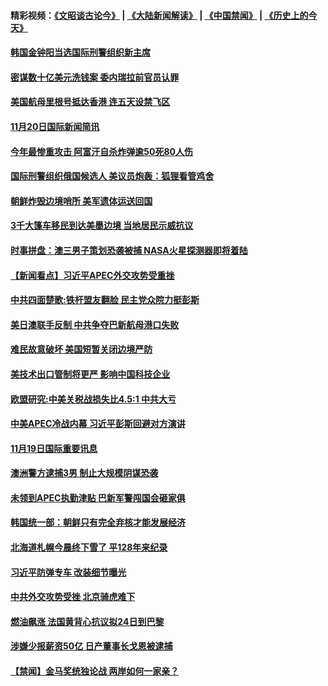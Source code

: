 #### 精彩视频：[《文昭谈古论今》](https://github.com/gfw-breaker/wenzhao/blob/master/README.md?t=11220033?t=11212133) | [《大陆新闻解读》](https://github.com/gfw-breaker/ntdtv-comedy/blob/master/README.md?t=11220033?t=11212133) | [《中国禁闻》](https://github.com/gfw-breaker/ntdtv-news/blob/master/README.md?t=11220033?t=11212133) | [《历史上的今天》](https://github.com/gfw-breaker/today-in-history/blob/master/README.md?t=11220033?t=11212133) 

#### [韩国金钟阳当选国际刑警组织新主席](../pages/news202/a1400250.md?t=11220033?t=11212133) 

#### [密谋数十亿美元洗钱案 委内瑞拉前官员认罪](../pages/news202/a1400241.md?t=11220033?t=11212133) 


#### [美国航母里根号抵达香港 连五天设禁飞区](../pages/news202/a1400244.md?t=11220033?t=11212133) 

#### [11月20日国际新闻简讯](../pages/news202/a1400229.md?t=11220033?t=11212133) 

#### [今年最惨重攻击 阿富汗自杀炸弹逾50死80人伤](../pages/news202/a1400209.md?t=11220033?t=11212133) 


#### [国际刑警组织俄国候选人 美议员炮轰：狐狸看管鸡舍](../pages/news202/a1400159.md?t=11220033?t=11212133) 

#### [朝鲜炸毁边境哨所 美军遗体运送回国](../pages/news202/a1400106.md?t=11220033?t=11212133) 

#### [3千大篷车移民到达美墨边境 当地居民示威抗议](../pages/news202/a1400156.md?t=11220033?t=11212133) 

#### [时事拼盘：澳三男子策划恐袭被捕 NASA火星探测器即将着陆](../pages/news202/a1400148.md?t=11220033?t=11212133) 

#### [【新闻看点】习近平APEC外交攻势受重挫](../pages/news202/a1400139.md?t=11220033?t=11212133) 

#### [中共四面楚歌:铁杆盟友翻脸 民主党众院力挺彭斯](../pages/news202/a1400121.md?t=11220033?t=11212133) 


#### [美日澳联手反制 中共争夺巴新航母港口失败](../pages/news202/a1400111.md?t=11220033?t=11212133) 

#### [难民故意破坏 美国短暂关闭边境严防](../pages/news202/a1400110.md?t=11220033?t=11212133) 

#### [美技术出口管制将更严 影响中国科技企业](../pages/news202/a1400109.md?t=11220033?t=11212133) 

#### [欧盟研究:中美关税战损失比4.5:1 中共大亏](../pages/news202/a1400104.md?t=11220033?t=11212133) 

#### [中美APEC冷战内幕 习近平彭斯回避对方演讲](../pages/news202/a1400101.md?t=11220033?t=11212133) 


#### [11月19日国际重要讯息](../pages/news202/a1400081.md?t=11220033?t=11212133) 

#### [澳洲警方逮捕3男  制止大规模阴谋恐袭](../pages/news202/a1400080.md?t=11220033?t=11212133) 

#### [未领到APEC执勤津贴 巴新军警闯国会砸家俱](../pages/news202/a1400076.md?t=11220033?t=11212133) 

#### [韩国统一部：朝鲜只有完全弃核才能发展经济](../pages/news202/a1400071.md?t=11220033?t=11212133) 

#### [北海道札幌今晨终下雪了 平128年来纪录](../pages/news202/a1400055.md?t=11220033?t=11212133) 

#### [习近平防弹专车 改装细节曝光](../pages/news202/a1400021.md?t=11220033?t=11212133) 

#### [中共外交攻势受挫 北京骑虎难下](../pages/news202/a1399964.md?t=11220033?t=11212133) 

#### [燃油飙涨 法国黄背心抗议拟24日到巴黎](../pages/news202/a1400011.md?t=11220033?t=11212133) 

#### [涉嫌少报薪资50亿 日产董事长戈恩被逮捕](../pages/news202/a1399957.md?t=11220033?t=11212133) 



#### [【禁闻】金马奖统独论战 两岸如何一家亲？](../pages/news202/a1399994.md?t=11220033?t=11212133) 

